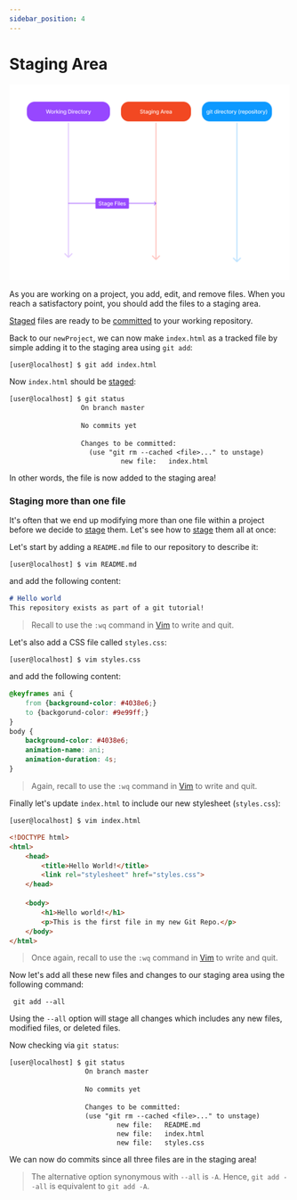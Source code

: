 ```yaml
---
sidebar_position: 4
---
```


# Staging Area

![Git-Staging-Diagram-1](../../../../static/img/git-tutorial/git-workflow-1.png)

As you are working on a project, you add, edit, and remove files. When you reach a satisfactory point, you should add the files to a staging area.

[Staged](Index.md#stage) files are ready to be [committed](./Index.md#commit) to your working repository. 

Back to our `newProject`, we can now make `index.html` as a tracked file by simple adding it to the staging area using `git add`:
``` shell
[user@localhost] $ git add index.html
```

Now `index.html` should be [staged](./Index.md#stage):
``` shell
[user@localhost] $ git status
                  On branch master

                  No commits yet

                  Changes to be committed:
                    (use "git rm --cached <file>..." to unstage)
                            new file:   index.html
```

In other words, the file is now added to the staging area!

### Staging more than one file

It's often that we end up modifying more than one file within a project before we decide to [stage](./Index.md#stage) them. Let's see how to [stage](./Index.md#stage) them all at once:

Let's start by adding a `README.md` file to our repository to describe it:
``` shell
[user@localhost] $ vim README.md
```
and add the following content:
``` md
# Hello world
This repository exists as part of a git tutorial!
```
>Recall to use the `:wq` command in [Vim](./Index.md#vim) to write and quit.

Let's also add a CSS file called `styles.css`:
``` shell
[user@localhost] $ vim styles.css
```
and add the following content:
``` css
@keyframes ani {
    from {background-color: #4038e6;}
    to {backgorund-color: #9e99ff;}
}
body {
    background-color: #4038e6;
    animation-name: ani;
    animation-duration: 4s;
}
```
>Again, recall to use the `:wq` command in [Vim](./Index.md#vim) to write and quit.

Finally let's update `index.html` to include our new stylesheet (`styles.css`):
``` shell
[user@localhost] $ vim index.html
```
``` html
<!DOCTYPE html>
<html>
    <head>
        <title>Hello World!</title>
        <link rel="stylesheet" href="styles.css">
    </head>

    <body>
        <h1>Hello world!</h1>
        <p>This is the first file in my new Git Repo.</p>
    </body>
</html>
```
> Once again, recall to use the `:wq` command in [Vim](./Index.md#vim) to write and quit.

Now let's add all these new files and changes to our staging area using the following command:
``` shell
 git add --all
```

Using the `--all` option will stage all changes which includes any new files, modified files, or deleted files. 

Now checking via `git status`:
``` shell
[user@localhost] $ git status
                   On branch master
  
                   No commits yet

                   Changes to be committed:
                   (use "git rm --cached <file>..." to unstage)
                           new file:   README.md
                           new file:   index.html
                           new file:   styles.css
```

We can now do commits since all three files are in the staging area!

>The alternative option synonymous with `--all` is `-A`. Hence, `git add --all` is equivalent to `git add -A`.
